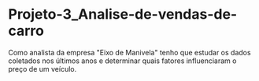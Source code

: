 # Projeto-3_Analise-de-vendas-de-carro
 Como analista da empresa "Eixo de Manivela" tenho que estudar os dados coletados nos últimos anos e determinar quais fatores influenciaram o preço de um veículo.
